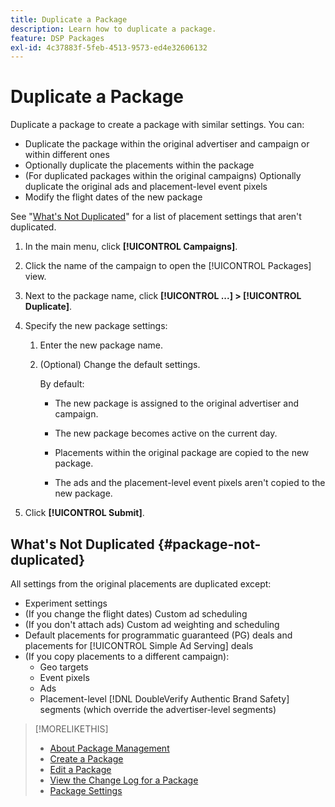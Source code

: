 ```yaml
---
title: Duplicate a Package
description: Learn how to duplicate a package.
feature: DSP Packages
exl-id: 4c37883f-5feb-4513-9573-ed4e32606132
---
```

# Duplicate a Package

Duplicate a package to create a package with similar settings. You can:

* Duplicate the package within the original advertiser and campaign or within different ones
* Optionally duplicate the placements within the package
* (For duplicated packages within the original campaigns) Optionally duplicate the original ads and placement-level event pixels
* Modify the flight dates of the new package

See "[What's Not Duplicated](#package-not-duplicated)" for a list of placement settings that aren't duplicated.

1. In the main menu, click **[!UICONTROL Campaigns]**.

1. Click the name of the campaign to open the [!UICONTROL Packages] view.

1. Next to the package name, click  **[!UICONTROL ...] > [!UICONTROL Duplicate]**.

1. Specify the new package settings:

    1. Enter the new package name.

    1. (Optional) Change the default settings.
    
         By default:
         
         * The new package is assigned to the original advertiser and campaign.

         * The new package becomes active on the current day.<!-- and the flight continues for NN  days. -->

         * Placements within the original package are copied to the new package.

         * The ads and the placement-level event pixels aren't copied to the new package.

1. Click **[!UICONTROL Submit]**.

## What's Not Duplicated {#package-not-duplicated}

All settings from the original placements are duplicated except:

* Experiment settings
* (If you change the flight dates) Custom ad scheduling
* (If you don't attach ads) Custom ad weighting and scheduling
* Default placements for programmatic guaranteed (PG) deals and placements for [!UICONTROL Simple Ad Serving] deals
* (If you copy placements to a different campaign):
    * Geo targets
    * Event pixels
    * Ads
    * Placement-level [!DNL DoubleVerify Authentic Brand Safety] segments (which override the advertiser-level segments)

>[!MORELIKETHIS]
>
>* [About Package Management](package-about.md)
>* [Create a Package](package-create.md)
>* [Edit a Package](package-edit.md)
>* [View the Change Log for a Package](package-change-log.md)
>* [Package Settings](package-settings.md)
